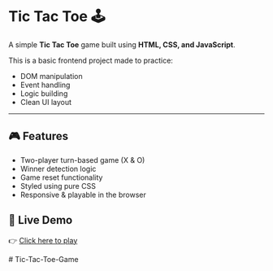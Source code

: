 # Tic Tac Toe 🕹️

A simple **Tic Tac Toe** game built using **HTML, CSS, and JavaScript**.

This is a basic frontend project made to practice:
- DOM manipulation
- Event handling
- Logic building
- Clean UI layout

---

## 🎮 Features

- Two-player turn-based game (X & O)
- Winner detection logic
- Game reset functionality
- Styled using pure CSS
- Responsive & playable in the browser



## 🔗 Live Demo

👉 [Click here to play](https://your-username.github.io/tic-tac-toe/)  




#   T i c - T a c - T o e - G a m e  
 